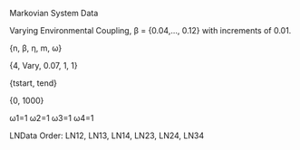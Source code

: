 Markovian System Data

Varying Environmental Coupling, β = {0.04,..., 0.12} with increments of 0.01.

{n, β, η, m, ω}

{4, Vary, 0.07, 1, 1}

{tstart, tend}

{0, 1000}

ω1=1 ω2=1 ω3=1 ω4=1

LNData Order: LN12, LN13, LN14, LN23, LN24, LN34
